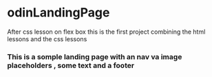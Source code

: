 # odinLandingPage
After css lesson on flex box this is the first project combining the html lessons and the css lessons 
### This is a somple landing page with an nav va image placeholders , some text and a footer

